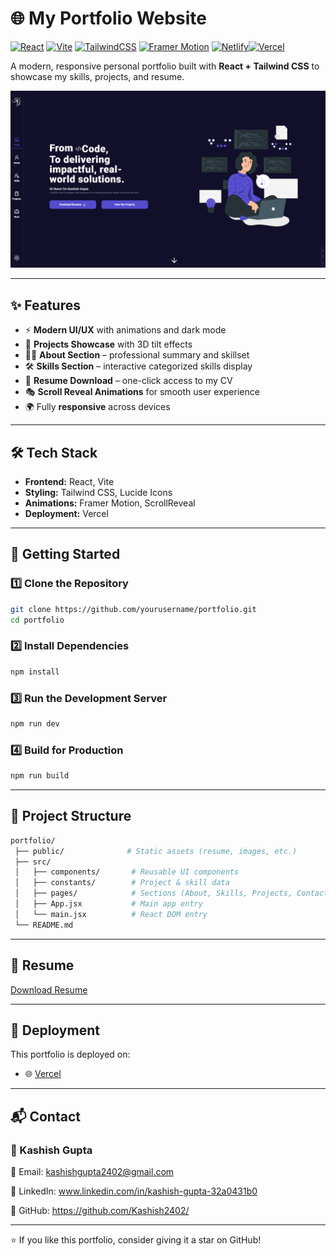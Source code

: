 # 🌐 My Portfolio Website  

[![React](https://img.shields.io/badge/React-20232A?style=for-the-badge&logo=react&logoColor=61DAFB)](https://react.dev/)  [![Vite](https://img.shields.io/badge/Vite-646CFF?style=for-the-badge&logo=vite&logoColor=FFD62E)](https://vitejs.dev/)  [![TailwindCSS](https://img.shields.io/badge/TailwindCSS-38B2AC?style=for-the-badge&logo=tailwind-css&logoColor=white)](https://tailwindcss.com/)  [![Framer Motion](https://img.shields.io/badge/Framer%20Motion-black?style=for-the-badge&logo=framer&logoColor=blue)](https://www.framer.com/motion/)  [![Netlify](https://img.shields.io/badge/Netlify-00C7B7?style=for-the-badge&logo=netlify&logoColor=white)](https://www.netlify.com/)[![Vercel](https://img.shields.io/badge/Vercel-000000?style=for-the-badge&logo=vercel&logoColor=white)](https://vercel.com/)  

A modern, responsive personal portfolio built with **React + Tailwind CSS** to showcase my skills, projects, and resume.  

![Portfolio Preview](./public/Preview.png) 

---

## ✨ Features  
- ⚡ **Modern UI/UX** with animations and dark mode  
- 📂 **Projects Showcase** with 3D tilt effects  
- 🧑‍💻 **About Section** – professional summary and skillset  
- 🛠️ **Skills Section** – interactive categorized skills display  
- 📄 **Resume Download** – one-click access to my CV  
- 🎭 **Scroll Reveal Animations** for smooth user experience  
- 🌍 Fully **responsive** across devices  

---

## 🛠️ Tech Stack  
- **Frontend:** React, Vite  
- **Styling:** Tailwind CSS, Lucide Icons  
- **Animations:** Framer Motion, ScrollReveal  
- **Deployment:** Vercel

---

## 🚀 Getting Started  

### 1️⃣ Clone the Repository  
```bash
git clone https://github.com/yourusername/portfolio.git
cd portfolio
```

### 2️⃣ Install Dependencies
```bash
npm install
```

### 3️⃣ Run the Development Server
```bash
npm run dev
```



### 4️⃣ Build for Production
```bash
npm run build

```

---

## 📂 Project Structure
```bash
portfolio/
 ├── public/              # Static assets (resume, images, etc.)
 ├── src/
 │   ├── components/       # Reusable UI components
 │   ├── constants/        # Project & skill data
 │   ├── pages/            # Sections (About, Skills, Projects, Contact)
 │   ├── App.jsx           # Main app entry
 │   └── main.jsx          # React DOM entry
 └── README.md
```

---
## 📄 Resume
[Download Resume](./public/Kashish-Gupta-Resume.pdf)

---
## 🚀 Deployment

This portfolio is deployed on:
- 🌐 [Vercel](https://portfolio-nu-five-w6ffxlvy46.vercel.app/) 


---
## 📬 Contact

### 👤 Kashish Gupta
📧 Email: kashishgupta2402@gmail.com

💼 LinkedIn: www.linkedin.com/in/kashish-gupta-32a0431b0

🐙 GitHub: https://github.com/Kashish2402/

---

⭐ If you like this portfolio, consider giving it a star on GitHub!
